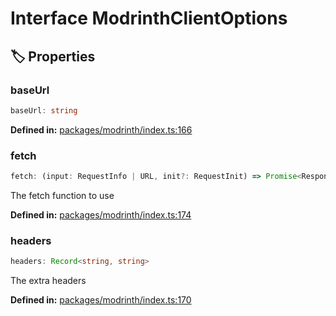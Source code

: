 # Interface ModrinthClientOptions

## 🏷️ Properties

### baseUrl <Badge type="info" text="optional" />

```ts
baseUrl: string
```
<p style="font-size: 14px; color: var(--vp-c-text-2)">
<strong>Defined in:</strong> <a href="https://github.com/voxelum/minecraft-launcher-core-node/blob/master/packages/modrinth/index.ts#L166" target="_blank" rel="noreferrer">packages/modrinth/index.ts:166</a>
</p>


### fetch <Badge type="info" text="optional" />

```ts
fetch: (input: RequestInfo | URL, init?: RequestInit) => Promise<Response>
```
The fetch function to use
<p style="font-size: 14px; color: var(--vp-c-text-2)">
<strong>Defined in:</strong> <a href="https://github.com/voxelum/minecraft-launcher-core-node/blob/master/packages/modrinth/index.ts#L174" target="_blank" rel="noreferrer">packages/modrinth/index.ts:174</a>
</p>


### headers <Badge type="info" text="optional" />

```ts
headers: Record<string, string>
```
The extra headers
<p style="font-size: 14px; color: var(--vp-c-text-2)">
<strong>Defined in:</strong> <a href="https://github.com/voxelum/minecraft-launcher-core-node/blob/master/packages/modrinth/index.ts#L170" target="_blank" rel="noreferrer">packages/modrinth/index.ts:170</a>
</p>



